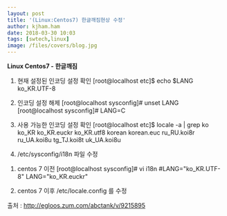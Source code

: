 ```yaml
---
layout: post
title: '(Linux:Centos7) 한글깨짐현상 수정'
author: kjham.ham
date: 2018-03-30 10:03
tags: [swtech,linux]
image: /files/covers/blog.jpg
---
```


**Linux Centos7 - 한글깨짐**

1. 현재 설정된 인코딩 설정 확인
[root@localhost etc]$ echo $LANG
ko_KR.UTF-8


2. 인코딩 설정 해제
[root@localhost sysconfig]# unset LANG
[root@localhost sysconfig]# LANG=C

3. 사용 가능한 인코딩 설정 확인
[root@localhost etc]$ locale -a | grep ko
ko_KR
ko_KR.euckr
ko_KR.utf8
korean
korean.euc
ru_RU.koi8r
ru_UA.koi8u
tg_TJ.koi8t
uk_UA.koi8u

4. /etc/sysconfig/i18n 파일 수정
1) centos 7 이전
[root@localhost sysconfig]# vi i18n 
#LANG="ko_KR.UTF-8"
LANG="ko_KR.euckr"

2) centos 7 이후
/etc/locale.config 를 수정

출처 : http://egloos.zum.com/abctank/v/9215895